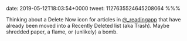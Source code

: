 date: 2019-05-12T18:03:54+0000
tweet: 1127635524645208064
%%%

Thinking about a Delete Now icon for articles in [@_readingapp](https://twitter.com/_readingapp) that have already been moved into a Recently Deleted list (aka Trash). Maybe shredded paper, a flame, or (unlikely) a bomb.
